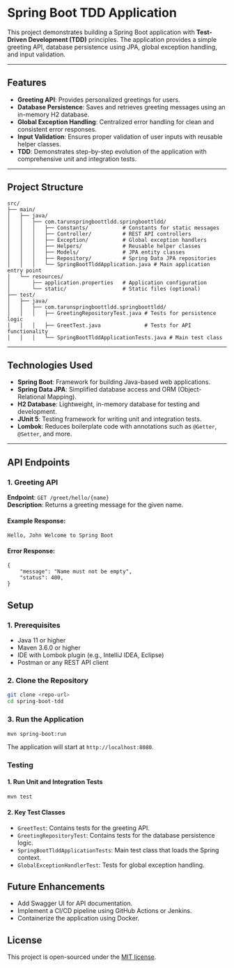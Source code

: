 # Spring Boot TDD Application

This project demonstrates building a Spring Boot application with **Test-Driven Development (TDD)** principles. The application provides a simple greeting API, database persistence using JPA, global exception handling, and input validation.

---

## Features

- **Greeting API**: Provides personalized greetings for users.
- **Database Persistence**: Saves and retrieves greeting messages using an in-memory H2 database.
- **Global Exception Handling**: Centralized error handling for clean and consistent error responses.
- **Input Validation**: Ensures proper validation of user inputs with reusable helper classes.
- **TDD**: Demonstrates step-by-step evolution of the application with comprehensive unit and integration tests.

---

## Project Structure
```
src/
├── main/
│   ├── java/
│   │   ├── com.tarunspringboottldd.springboottldd/
│   │   │   ├── Constants/           # Constants for static messages
│   │   │   ├── Controller/          # REST API controllers
│   │   │   ├── Exception/           # Global exception handlers
│   │   │   ├── Helpers/             # Reusable helper classes
│   │   │   ├── Models/              # JPA entity classes
│   │   │   ├── Repository/          # Spring Data JPA repositories
│   │   │   └── SpringBootTlddApplication.java # Main application entry point
│   └── resources/
│       ├── application.properties   # Application configuration
│       └── static/                  # Static files (optional)
├── test/
│   ├── java/
│   │   ├── com.tarunspringboottldd.springboottldd/
│   │   │   ├── GreetingRepositoryTest.java # Tests for persistence logic
│   │   │   ├── GreetTest.java              # Tests for API functionality
│   │   │   └── SpringBootTlddApplicationTests.java # Main test class
```


---

## Technologies Used

- **Spring Boot**: Framework for building Java-based web applications.
- **Spring Data JPA**: Simplified database access and ORM (Object-Relational Mapping).
- **H2 Database**: Lightweight, in-memory database for testing and development.
- **JUnit 5**: Testing framework for writing unit and integration tests.
- **Lombok**: Reduces boilerplate code with annotations such as `@Getter`, `@Setter`, and more.

---

## API Endpoints

### 1. Greeting API
**Endpoint**: `GET /greet/hello/{name}`  
**Description**: Returns a greeting message for the given name.


#### Example Response:
```plaintext
Hello, John Welcome to Spring Boot
```

#### Error Response:
```plaintext
{
    "message": "Name must not be empty",
    "status": 400,
}
```
## Setup
### 1. Prerequisites
- Java 11 or higher
- Maven 3.6.0 or higher
- IDE with Lombok plugin (e.g., IntelliJ IDEA, Eclipse)
- Postman or any REST API client

### 2. Clone the Repository
```bash
git clone <repo-url>
cd spring-boot-tdd
```

### 3. Run the Application
```bash
mvn spring-boot:run
```
The application will start at `http://localhost:8080`.

### Testing
#### 1. Run Unit and Integration Tests
```bash
mvn test
```
#### 2. Key Test Classes
- `GreetTest`: Contains tests for the greeting API.
- `GreetingRepositoryTest`: Contains tests for the database persistence logic.
- `SpringBootTlddApplicationTests`: Main test class that loads the Spring context.
- `GlobalExceptionHandlerTest`: Tests for global exception handling.

## Future Enhancements
- Add Swagger UI for API documentation.
- Implement a CI/CD pipeline using GitHub Actions or Jenkins.
- Containerize the application using Docker.

## License
This project is open-sourced under the [MIT license](https://opensource.org/licenses/MIT).